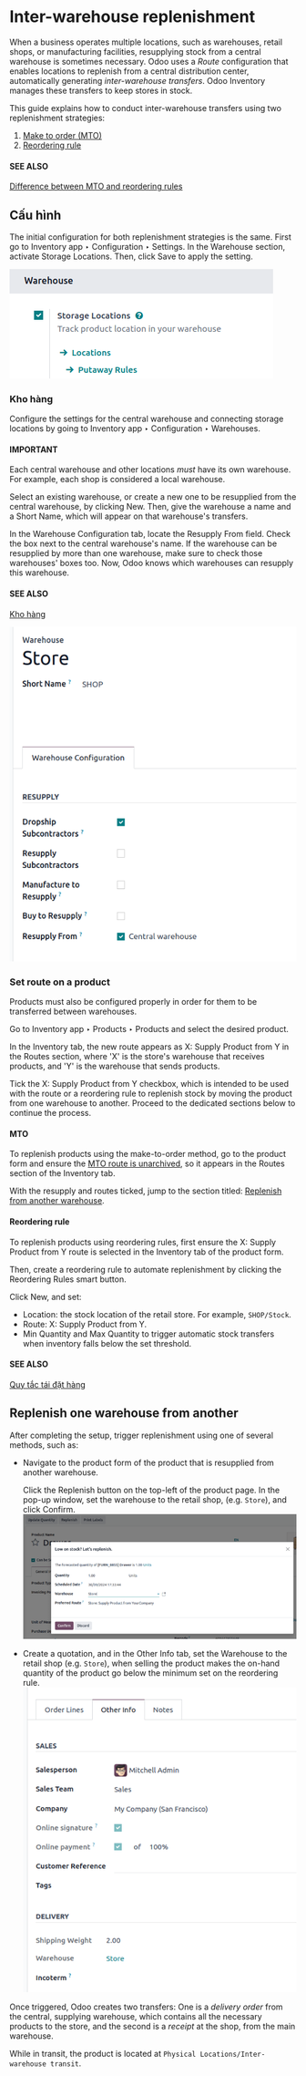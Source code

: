 # Inter-warehouse replenishment

When a business operates multiple locations, such as warehouses, retail shops, or manufacturing
facilities, resupplying stock from a central warehouse is sometimes necessary. Odoo uses a *Route*
configuration that enables locations to replenish from a central distribution center, automatically
generating *inter-warehouse transfers*. Odoo Inventory manages these transfers to keep
stores in stock.

This guide explains how to conduct inter-warehouse transfers using two replenishment strategies:

1. [Make to order (MTO)](#inventory-warehouses-storage-mto)
2. [Reordering rule](#inventory-warehouses-storage-reordering-rule)

#### SEE ALSO
[Difference between MTO and reordering rules](applications/inventory_and_mrp/inventory/warehouses_storage/replenishment.md)

## Cấu hình

The initial configuration for both replenishment strategies is the same. First go to
Inventory app ‣ Configuration ‣ Settings. In the Warehouse section,
activate Storage Locations. Then, click Save to apply the setting.

![Enable Storage Locations in Inventory settings.](../../../../../.gitbook/assets/storage-locations.png)

### Kho hàng

Configure the settings for the central warehouse and connecting storage locations by going to
Inventory app ‣ Configuration ‣ Warehouses.

#### IMPORTANT
Each central warehouse and other locations *must* have its own warehouse. For example, each shop
is considered a local warehouse.

Select an existing warehouse, or create a new one to be resupplied from the central warehouse, by
clicking New. Then, give the warehouse a name and a Short Name, which will
appear on that warehouse's transfers.

In the Warehouse Configuration tab, locate the Resupply From field. Check
the box next to the central warehouse's name. If the warehouse can be resupplied by more than one
warehouse, make sure to check those warehouses' boxes too. Now, Odoo knows which warehouses can
resupply this warehouse.

#### SEE ALSO
[Kho hàng](applications/inventory_and_mrp/inventory/warehouses_storage/inventory_management/warehouses.md)

![Supply one warehouse with another in the Warehouse Configuration tab.](../../../../../.gitbook/assets/warehouse.png)

### Set route on a product

Products must also be configured properly in order for them to be transferred between warehouses.

Go to Inventory app ‣ Products ‣ Products and select the desired product.

In the Inventory tab, the new route appears as X: Supply Product from Y in
the Routes section, where 'X' is the store's warehouse that receives products, and 'Y'
is the warehouse that sends products.

Tick the X: Supply Product from Y checkbox, which is intended to be used with the 
route or a reordering rule to replenish stock by moving the product from one warehouse to another.
Proceed to the dedicated sections below to continue the process.

<a id="inventory-warehouses-storage-mto"></a>

#### MTO

To replenish products using the make-to-order method, go to the product form and ensure the
[MTO route is unarchived](applications/inventory_and_mrp/inventory/warehouses_storage/replenishment/mto.md#inventory-warehouses-storage-unarchive-mto), so it appears in the
Routes section of the Inventory tab.

With the resupply and  routes ticked, jump to the section titled: [Replenish from another
warehouse](#inventory-warehouses-storage-resupply-workflow).

<a id="inventory-warehouses-storage-reordering-rule"></a>

#### Reordering rule

To replenish products using reordering rules, first ensure the X: Supply Product from Y
route is selected in the Inventory tab of the product form.

Then, create a reordering rule to automate replenishment by clicking the Reordering
Rules smart button.

Click New, and set:

- Location: the stock location of the retail store. For example, `SHOP/Stock`.
- Route: X: Supply Product from Y.
- Min Quantity and Max Quantity to trigger automatic stock transfers when
  inventory falls below the set threshold.

#### SEE ALSO
[Quy tắc tái đặt hàng](applications/inventory_and_mrp/inventory/warehouses_storage/replenishment/reordering_rules.md)

<a id="inventory-warehouses-storage-resupply-workflow"></a>

## Replenish one warehouse from another

After completing the setup, trigger replenishment using one of several methods, such as:

- Navigate to the product form of the product that is resupplied from another warehouse.

  Click the Replenish button on the top-left of the product page. In the pop-up window,
  set the warehouse to the retail shop, (e.g. `Store`), and click Confirm.
  ![Replenish pop-up window on the product form.](../../../../../.gitbook/assets/replenish1.png)
- Create a quotation, and in the Other Info tab, set the Warehouse to the
  retail shop (e.g. `Store`), when selling the product makes the on-hand quantity of the product go
  below the minimum set on the reordering rule.
  ![Create a quote at the store.](../../../../../.gitbook/assets/warehouse-field.png)

Once triggered, Odoo creates two transfers: One is a *delivery order* from the central, supplying
warehouse, which contains all the necessary products to the store, and the second is a *receipt* at
the shop, from the main warehouse.

While in transit, the product is located at `Physical Locations/Inter-warehouse transit`.
